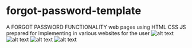# forgot-password-template
A FORGOT PASSWORD FUNCTIONALITY web pages using HTML CSS JS prepared for Implementing in various websites for the user 
![alt text](https://github.com/vishal10kesharwani/forgot-password-template/blob/main/forgot.jpg?raw=true)
![alt text](https://github.com/vishal10kesharwani/forgot-password-template/blob/main/comfirm.jpg?raw=true)
![alt text](https://github.com/vishal10kesharwani/forgot-password-template/blob/main/reset.jpg?raw=true)
![alt text](https://github.com/vishal10kesharwani/forgot-password-template/blob/main/success.jpg?raw=true)
